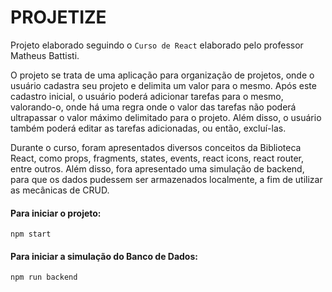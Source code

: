 # PROJETIZE

Projeto elaborado seguindo o `Curso de React` elaborado pelo professor Matheus Battisti.

O projeto se trata de uma aplicação para organização de projetos, onde o usuário cadastra seu projeto e delimita um valor para o mesmo.
Após este cadastro inicial, o usuário poderá adicionar tarefas para o mesmo, valorando-o, onde há uma regra onde o valor das tarefas não poderá ultrapassar o valor máximo delimitado para o projeto.
Além disso, o usuário também poderá editar as tarefas adicionadas, ou então, excluí-las.

Durante o curso, foram apresentados diversos conceitos da Biblioteca React, como props, fragments, states, events, react icons, react router, entre outros.
Além disso, fora apresentado uma simulação de backend, para que os dados pudessem ser armazenados localmente, a fim de utilizar as mecânicas de CRUD.

#### Para iniciar o projeto:
`npm start`

#### Para iniciar a simulação do Banco de Dados:
`npm run backend`
